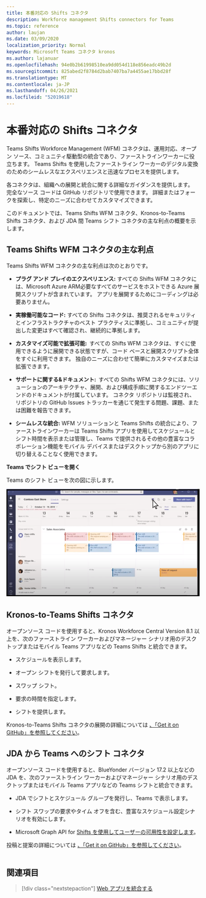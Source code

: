 ```yaml
---
title: 本番対応の Shifts コネクタ
description: Workforce management Shifts connectors for Teams
ms.topic: reference
author: laujan
ms.date: 03/09/2020
localization_priority: Normal
keywords: Microsoft Teams コネクタ kronos
ms.author: lajanuar
ms.openlocfilehash: 94e0b2b61998510ea9dd054d118e856eadc49b2d
ms.sourcegitcommit: 825abed2f8784d2bab7407ba7a4455ae17bbd28f
ms.translationtype: MT
ms.contentlocale: ja-JP
ms.lasthandoff: 04/26/2021
ms.locfileid: "52019618"
---
```

# <a name="production-ready-shifts-connectors"></a>本番対応の Shifts コネクタ  

Teams Shifts Workforce Management (WFM) コネクタは、運用対応、オープン ソース、コミュニティ駆動型の統合であり、ファーストラインワーカーに役立ちます。 Teams Shifts を使用したファーストライン ワーカーのデジタル変換のためのシームレスなエクスペリエンスと迅速なプロセスを提供します。 

各コネクタは、組織への展開と統合に関する詳細なガイダンスを提供します。 完全なソース コードは GitHub リポジトリで使用できます。 詳細またはフォークを探索し、特定のニーズに合わせてカスタマイズできます。   

このドキュメントでは、Teams Shifts WFM コネクタ、Kronos-to-Teams Shifts コネクタ、および JDA 間 Teams シフト コネクタの主な利点の概要を示します。

## <a name="key-benefits-of-teams-shifts-wfm-connectors"></a>Teams Shifts WFM コネクタの主な利点

Teams Shifts WFM コネクタの主な利点は次のとおりです。

* **プラグ アンド プレイのエクスペリエンス:** すべての Shifts WFM コネクタには、Microsoft Azure ARM必要なすべてのサービスをホストできる Azure 展開スクリプトが含まれています。 アプリを展開するためにコーディングは必要ありません。

* **実稼働可能なコード:** すべての Shifts コネクタは、推奨されるセキュリティとインフラストラクチャのベスト プラクティスに準拠し、コミュニティが提出した変更はすべて確認され、継続的に準拠します。

* **カスタマイズ可能で拡張可能:**  すべての Shifts WFM コネクタは、すぐに使用できるように展開できる状態ですが、コード ベースと展開スクリプト全体をすぐに利用できます。 独自のニーズに合わせて簡単にカスタマイズまたは拡張できます。

* **サポートに関する&ドキュメント:**  すべての Shifts WFM コネクタには、ソリューションのアーキテクチャ、展開、および構成手順に関するエンドツーエンドのドキュメントが付属しています。 コネクタ リポジトリは監視され、リポジトリの GitHub Issues トラッカーを通じて発生する問題、課題、または困難を報告できます。

* **シームレスな統合:** WFM ソリューションと Teams Shifts の統合により、ファーストラインワーカーは Teams Shifts アプリを使用してスケジュールとシフト時間を表示または管理し、Teams で提供されるその他の豊富なコラボレーション機能をモバイル デバイスまたはデスクトップから別のアプリに切り替えることなく使用できます。  

**Teams でシフト ビューを開く** 

Teams のシフト ビューを次の図に示します。 

![Teams でシフトを開く](../assets/images/teams-open-shifts-view.png)

## <a name="kronos-to-teams-shifts-connector"></a>Kronos-to-Teams Shifts コネクタ

オープンソース コードを使用すると、Kronos Workforce Central Version 8.1 以上を、次のファーストライン ワーカーおよびマネージャー シナリオ用のデスクトップまたはモバイル Teams アプリなどの Teams Shifts と統合できます。

* スケジュールを表示します。

* オープン シフトを発行して要求します。

* スワップ シフト。

* 要求の時間を指定します。

* シフトを提供します。

Kronos-to-Teams Shifts コネクタの展開の詳細については [、「Get it on GitHub」を参照してください](https://aka.ms/KronosShiftsConnector)。

## <a name="jda-to-teams-shifts-connector"></a>JDA から Teams へのシフト コネクタ

オープンソース コードを使用すると、BlueYonder バージョン 17.2 以上などの JDA を、次のファーストライン ワーカーおよびマネージャー シナリオ用のデスクトップまたはモバイル Teams アプリなどの Teams シフトと統合できます。

* JDA でシフトとスケジュール グループを発行し、Teams で表示します。

* シフト スワップの要求やタイム オフを含む、豊富なスケジュール設定シナリオを有効にします。

* Microsoft Graph API for [Shifts を使用してユーザーの可用性を設定します](/graph/api/resources/shift?view=graph-rest-beta&preserve-view=true)。

投稿と提案の詳細については [、「Get it on GitHub」を参照してください](https://aka.ms/JDAShiftsConnector)。</br></br>

## <a name="see-also"></a>関連項目

> [!div class="nextstepaction"]
> [Web アプリを統合する](~/samples/integrate-web-apps-overview.md)
